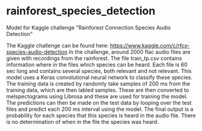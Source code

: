 # rainforest_species_detection
Model for Kaggle challenge "Rainforest Connection Species Audio Detection"

The Kaggle challenge can be found here: https://www.kaggle.com/c/rfcx-species-audio-detection
In the challenge, around 2000 flac audio files are given with recordings from the rainforest. The file train_tp.csv contains information where in the files which species can be heard. Each file is 60 sec long and contains several species, both relevant and not relevant.
This model uses a Keras convolutional neural network to classify these species. The training data is created by randomly take samples of 200 ms from the training data, which are then labled samples. These are then converted to melspectograms using Librosa and these are used for training the model.
The predictions can then be made on the test data by looping over the test files and predict each 200 ms interval using the model. The final output is a probability for each species that this species is heard in the audio file. There is no determination of when in the file the species was heard.
